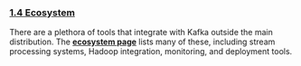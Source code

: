 ### [**1.4 Ecosystem**](http://kafka.apache.org/documentation.html#ecosystem)

There are a plethora of tools that integrate with Kafka outside the main distribution. The [**ecosystem page**](https://cwiki.apache.org/confluence/display/KAFKA/Ecosystem) lists many of these, including stream processing systems, Hadoop integration, monitoring, and deployment tools.

